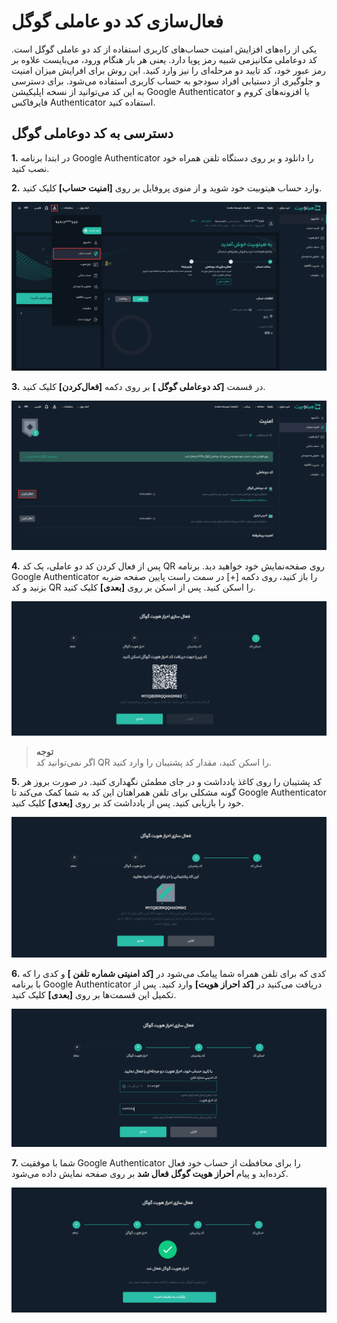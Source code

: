 # فعال‌سازی کد دو عاملی گوگل 

یکی از راه‌های افزایش امنیت حساب‌های کاربری استفاده از کد دو عاملی گوگل است. کد دوعاملی مکانیزمی شبیه رمز پویا دارد. یعنی  هر بار هنگام ورود، می‌بایست علاوه بر رمز عبور خود، کد تایید دو مرحله‌ای را نیز وارد کنید. این روش برای افرایش میزان امنیت و جلوگیری از دستیابی افراد سودجو به حساب کاربری استفاده می‌شود. برای دسترسی به این کد می‌توانید از نسخه اپلیکیشن Google Authenticator یا افزونه‌های کروم و فایرفاکس Authenticator استفاده کنید. 

## دسترسی به کد دوعاملی گوگل

**1.**	در ابتدا برنامه Google Authenticator را دانلود و بر روی دستگاه تلفن همراه خود نصب کنید.

**2.**	وارد حساب هیتوبیت خود شوید و از منوی پروفایل بر روی **[امنیت حساب]** کلیک کنید.

![امنیت حساب](./Images/account-security.png)

**3.**	در قسمت **[کد دوعاملی گوگل ]**  بر روی دکمه **[فعال‌کردن]** کلیک کنید.

![فعال‌کردن کد دوعاملی گوگل](./Images/activate-2FA.png)

**4.** پس از فعال کردن کد دو عاملی، یک کد QR روی صفحه‌نمایش خود خواهید دید. برنامه Google Authenticator را باز کنید، روی دکمه [+] در سمت راست پایین صفحه ضربه بزنید و کد QR را اسکن کنید. پس از اسکن بر روی **[بعدی]** کلیک کنید.

![اسکن کد QR](./Images/scan-code.png)

> **توجه**<br>اگر نمی‌توانید کد
 QR را اسکن کنید، مقدار کد پشتیبان را وارد کنید.

**5.**  کد پشتیبان را روی کاغذ یادداشت و در جای مطمئن نگهداری کنید. در صورت بروز هر گونه مشکلی برای تلفن همراهتان این کد به شما کمک می‌کند تا Google Authenticator خود را بازیابی کنید. پس از یادداشت کد بر روی **[بعدی]** کلیک کنید.

![کد پشتیبان](./Images/save-backup-code.png)

**6.**  کدی که برای تلفن همراه شما پیامک می‌شود  در   **[کد امنیتی شماره تلفن ]** و کدی را که با برنامه  Google Authenticator دریافت می‌کنید در  **[کد احراز هویت]** وارد کنید. پس از تکمیل این قسمت‌ها بر روی **[بعدی]** کلیک کنید.

![ورود کدهای امنیتی](./Images/google-authentication.png)

**7.**  شما با موفقیت Google Authenticator را برای محافظت از حساب خود فعال کرده‌اید و پیام **احراز هویت گوگل فعال شد** بر روی صفحه نمایش داده می‌شود.

![اتمام فعال‌سازی کد دوعاملی](./Images/finished-google-authentication.png)


